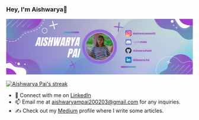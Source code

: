 ### Hey, I'm Aishwarya👋

![Profile](https://github.com/AishwaryaPai20/AishwaryaPai20/blob/main/Purple%20and%20Blue%20Gradient%20Memphis%20Live%20Stream%20Linkedin%20Banner.png)

<a href="https://github.com/AishwaryaPai20/github-readme-streak-stats">

<img title="🔥 Get streak stats for your profile at git.io/streak-stats" alt="Aishwarya Pai's streak" src="https://github-readme-streak-stats.herokuapp.com/?user=AishwaryaPai20&theme=black-ice&hide_border=true&stroke=0000&background=060A0CD0"/>

</a>
<!-- [![Top Langs](https://github-readme-stats.vercel.app/api/top-langs/?username=AishwaryaPai20&theme=radical)](https://github.com/AishwaryaPai20/github-readme-stats) -->
 
- 🐧 Connect with me on [LinkedIn](https://www.linkedin.com/in/ashpi20/)
- 📫 Email me at aishwaryampai200203@gmail.com for any inquiries.
- ✍️ Check out my [Medium](https://medium.com/@aishwaryampai200203) profile where I write some articles.
